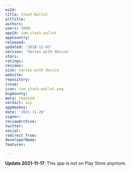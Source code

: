 ```yaml
---
wsId: 
title: Stash Wallet
altTitle: 
authors: 
users: 5000
appId: com.stash.wallet
appCountry: 
released: 
updated: '2018-12-03'
version: 'Varies with device'
stars: 
ratings: 
reviews: 
size: Varies with device
website: 
repository: 
issue: 
icon: com.stash.wallet.png
bugbounty: 
meta: removed
verdict: wip
appHashes: 
date: '2021-11-26'
signer: 
reviewArchive: 
twitter: 
social: 
redirect_from: 
developerName: 
features: 

---
```


**Update 2021-11-17**: This app is not on Play Store anymore.

